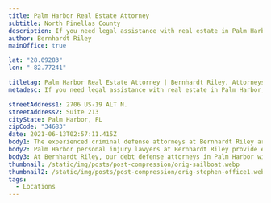 ```yaml
---
title: Palm Harbor Real Estate Attorney
subtitle: North Pinellas County
description: If you need legal assistance with real estate in Palm Harbor, FL, contact the attorneys at Bernhardt Riley. We can help you with transactions, disputes, and more.
author: Bernhardt Riley
mainOffice: true

lat: "28.09283"
lon: "-82.77241"

titletag: Palm Harbor Real Estate Attorney | Bernhardt Riley, Attorneys at Law
metadesc: If you need legal assistance with real estate in Palm Harbor, FL, contact the attorneys at Bernhardt Riley. We can help you with transactions, disputes, and more.

streetAddress1: 2706 US-19 ALT N.
streetAddress2: Suite 213
cityState: Palm Harbor, FL
zipCode: "34683"
date: 2021-06-13T02:57:11.415Z
body1: The experienced criminal defense attorneys at Bernhardt Riley are available to consult about your alleged criminal offense. If criminal accusations have been made against you, it is wise to reach out to the expert criminal defense attorneys Palm Harbor, Bernhardt Riley. Our criminal defense lawyers in Palm Harbor provide first-class criminal defense services you deserve. Moreover if you need counsel from a criminal defense lawyer in Palm Harbor, concerning an area of law not practiced by Bernhardt Riley, our Palm Harbor criminal defense lawyers will gladly refer your case to a reputable attorney with whom we associate personally and professionally.
body2: Palm Harbor personal injury lawyers at Bernhardt Riley provide expert guidance and legal counsel to help you navigate the challenges that follow a personal Injury accident. A personal injury attorney will help you achieve the best resolution possible, which includes the recovery of compensation you may be entitled. Your debt defense lawyer in Palm Harbor, the legal counsel at Bernhardt Riley, represents clients in various bankruptcy, debt collection, harassment, and foreclosure defenses Palm Harbor, Florida.
body3: At Bernhardt Riley, our debt defense attorneys in Palm Harbor will make sure that you are safe from false allegations and make it an even playing field. With the insight of a former collection agency attorney serving as your debt defense lawyer, you are much more likely to achieve a successful outcome.
thumbnail: /static/img/posts/post-compression/orig-sailboat.webp
thumbnail2: /static/img/posts/post-compression/orig-stephen-office1.webp
tags:
  - Locations
---
```

